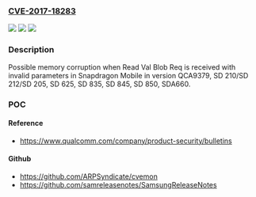 ### [CVE-2017-18283](https://cve.mitre.org/cgi-bin/cvename.cgi?name=CVE-2017-18283)
![](https://img.shields.io/static/v1?label=Product&message=Snapdragon%20Mobile&color=blue)
![](https://img.shields.io/static/v1?label=Version&message=n%2Fa&color=blue)
![](https://img.shields.io/static/v1?label=Vulnerability&message=Improper%20Input%20Validation%20in%20Bluetooth%20Controller&color=brighgreen)

### Description

Possible memory corruption when Read Val Blob Req is received with invalid parameters in Snapdragon Mobile in version QCA9379, SD 210/SD 212/SD 205, SD 625, SD 835, SD 845, SD 850, SDA660.

### POC

#### Reference
- https://www.qualcomm.com/company/product-security/bulletins

#### Github
- https://github.com/ARPSyndicate/cvemon
- https://github.com/samreleasenotes/SamsungReleaseNotes

